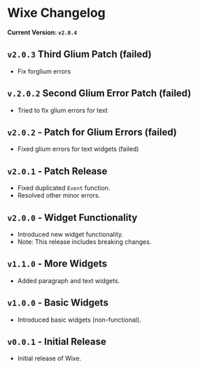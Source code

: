 # Wixe Changelog

**Current Version: `v2.0.4`**

## `v2.0.3` Third Glium Patch (failed)

- Fix forglium errors
## `v.2.0.2` Second Glium Error Patch (failed)

- Tried to fix glium errors for text

## `v2.0.2` - Patch for Glium Errors (failed)

- Fixed glium errors for text widgets (failed)

## `v2.0.1` - Patch Release
- Fixed duplicated `Event` function.
- Resolved other minor errors.

## `v2.0.0` - Widget Functionality
- Introduced new widget functionality.
- Note: This release includes breaking changes.

## `v1.1.0` - More Widgets
- Added paragraph and text widgets.

## `v1.0.0` - Basic Widgets
- Introduced basic widgets (non-functional).

## `v0.0.1` - Initial Release
- Initial release of Wixe.
